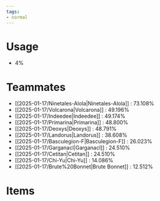 ```yaml
---
tags:
- normal
---
```

# Usage
- 4%
# Teammates
- [[2025-01-17/Ninetales-Alola|Ninetales-Alola]] : 73.108%
- [[2025-01-17/Volcarona|Volcarona]] : 49.196%
- [[2025-01-17/Indeedee|Indeedee]] : 49.174%
- [[2025-01-17/Primarina|Primarina]] : 48.800%
- [[2025-01-17/Deoxys|Deoxys]] : 48.791%
- [[2025-01-17/Landorus|Landorus]] : 38.608%
- [[2025-01-17/Basculegion-F|Basculegion-F]] : 26.023%
- [[2025-01-17/Garganacl|Garganacl]] : 24.510%
- [[2025-01-17/Cetitan|Cetitan]] : 24.510%
- [[2025-01-17/Chi-Yu|Chi-Yu]] : 14.086%
- [[2025-01-17/Brute%20Bonnet|Brute Bonnet]] : 12.512%
# Items